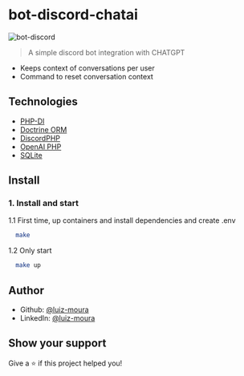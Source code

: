 # bot-discord-chatai

![bot-discord](https://github.com/luiz-moura/bot-discord/assets/57726726/c29fbab2-018e-42e0-8f80-3869b91edc49)

> A simple discord bot integration with CHATGPT
 - Keeps context of conversations per user
 - Command to reset conversation context

## Technologies

- [PHP-DI](https://php-di.org/)
- [Doctrine ORM](https://www.doctrine-project.org/)
- [DiscordPHP](https://github.com/discord-php/DiscordPHP)
- [OpenAI PHP](https://github.com/openai-php/client)
- [SQLite](https://www.sqlite.org/)

## Install

### 1. Install and start

1.1 First time, up containers and install dependencies and create .env

```bash
  make
```

1.2 Only start

```bash
  make up
```

## Author

* Github: [@luiz-moura](https://github.com/luiz-moura)
* LinkedIn: [@luiz-moura](https://linkedin.com/in/luiz-moura)

## Show your support

Give a ⭐️ if this project helped you!
